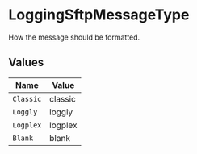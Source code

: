 # LoggingSftpMessageType

How the message should be formatted.


## Values

| Name      | Value     |
| --------- | --------- |
| `Classic` | classic   |
| `Loggly`  | loggly    |
| `Logplex` | logplex   |
| `Blank`   | blank     |